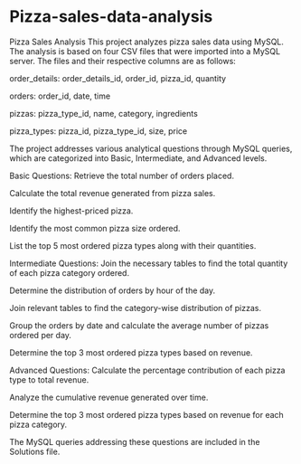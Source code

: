 # Pizza-sales-data-analysis

Pizza Sales Analysis
This project analyzes pizza sales data using MySQL. The analysis is based on four CSV files that were imported into a MySQL server. The files and their respective columns are as follows:

order_details: order_details_id, order_id, pizza_id, quantity

orders: order_id, date, time

pizzas: pizza_type_id, name, category, ingredients

pizza_types: pizza_id, pizza_type_id, size, price

The project addresses various analytical questions through MySQL queries, which are categorized into Basic, Intermediate, and Advanced levels.

Basic Questions:
Retrieve the total number of orders placed.

Calculate the total revenue generated from pizza sales.

Identify the highest-priced pizza.

Identify the most common pizza size ordered.

List the top 5 most ordered pizza types along with their quantities.


Intermediate Questions:
Join the necessary tables to find the total quantity of each pizza category ordered.

Determine the distribution of orders by hour of the day.

Join relevant tables to find the category-wise distribution of pizzas.

Group the orders by date and calculate the average number of pizzas ordered per day.

Determine the top 3 most ordered pizza types based on revenue.

Advanced Questions:
Calculate the percentage contribution of each pizza type to total revenue.

Analyze the cumulative revenue generated over time.

Determine the top 3 most ordered pizza types based on revenue for each pizza category.

The MySQL queries addressing these questions are included in the Solutions file.
